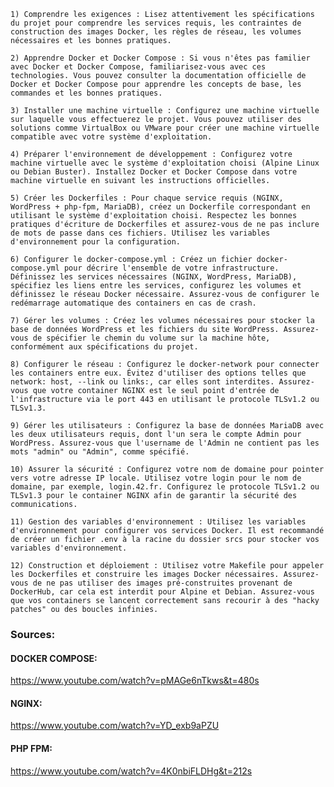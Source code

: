 
    1) Comprendre les exigences : Lisez attentivement les spécifications du projet pour comprendre les services requis, les contraintes de construction des images Docker, les règles de réseau, les volumes nécessaires et les bonnes pratiques.

    2) Apprendre Docker et Docker Compose : Si vous n'êtes pas familier avec Docker et Docker Compose, familiarisez-vous avec ces technologies. Vous pouvez consulter la documentation officielle de Docker et Docker Compose pour apprendre les concepts de base, les commandes et les bonnes pratiques.

    3) Installer une machine virtuelle : Configurez une machine virtuelle sur laquelle vous effectuerez le projet. Vous pouvez utiliser des solutions comme VirtualBox ou VMware pour créer une machine virtuelle compatible avec votre système d'exploitation.

    4) Préparer l'environnement de développement : Configurez votre machine virtuelle avec le système d'exploitation choisi (Alpine Linux ou Debian Buster). Installez Docker et Docker Compose dans votre machine virtuelle en suivant les instructions officielles.

    5) Créer les Dockerfiles : Pour chaque service requis (NGINX, WordPress + php-fpm, MariaDB), créez un Dockerfile correspondant en utilisant le système d'exploitation choisi. Respectez les bonnes pratiques d'écriture de Dockerfiles et assurez-vous de ne pas inclure de mots de passe dans ces fichiers. Utilisez les variables d'environnement pour la configuration.

    6) Configurer le docker-compose.yml : Créez un fichier docker-compose.yml pour décrire l'ensemble de votre infrastructure. Définissez les services nécessaires (NGINX, WordPress, MariaDB), spécifiez les liens entre les services, configurez les volumes et définissez le réseau Docker nécessaire. Assurez-vous de configurer le redémarrage automatique des containers en cas de crash.

    7) Gérer les volumes : Créez les volumes nécessaires pour stocker la base de données WordPress et les fichiers du site WordPress. Assurez-vous de spécifier le chemin du volume sur la machine hôte, conformément aux spécifications du projet.

    8) Configurer le réseau : Configurez le docker-network pour connecter les containers entre eux. Évitez d'utiliser des options telles que network: host, --link ou links:, car elles sont interdites. Assurez-vous que votre container NGINX est le seul point d'entrée de l'infrastructure via le port 443 en utilisant le protocole TLSv1.2 ou TLSv1.3.

    9) Gérer les utilisateurs : Configurez la base de données MariaDB avec les deux utilisateurs requis, dont l'un sera le compte Admin pour WordPress. Assurez-vous que l'username de l'Admin ne contient pas les mots "admin" ou "Admin", comme spécifié.

    10) Assurer la sécurité : Configurez votre nom de domaine pour pointer vers votre adresse IP locale. Utilisez votre login pour le nom de domaine, par exemple, login.42.fr. Configurez le protocole TLSv1.2 ou TLSv1.3 pour le container NGINX afin de garantir la sécurité des communications.

    11) Gestion des variables d'environnement : Utilisez les variables d'environnement pour configurer vos services Docker. Il est recommandé de créer un fichier .env à la racine du dossier srcs pour stocker vos variables d'environnement.

    12) Construction et déploiement : Utilisez votre Makefile pour appeler les Dockerfiles et construire les images Docker nécessaires. Assurez-vous de ne pas utiliser des images pré-construites provenant de DockerHub, car cela est interdit pour Alpine et Debian. Assurez-vous que vos containers se lancent correctement sans recourir à des "hacky patches" ou des boucles infinies.

### Sources:

#### DOCKER COMPOSE:
https://www.youtube.com/watch?v=pMAGe6nTkws&t=480s

#### NGINX:
https://www.youtube.com/watch?v=YD_exb9aPZU

#### PHP FPM:
https://www.youtube.com/watch?v=4K0nbiFLDHg&t=212s

